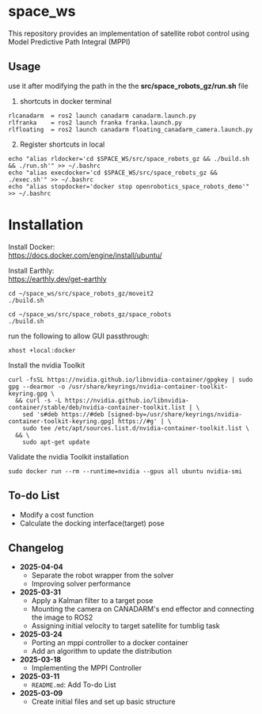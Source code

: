 # space_ws

This repository provides an implementation of satellite robot control using Model Predictive Path Integral (MPPI)

## Usage
use it after modifying the path in the the <strong>src/space_robots_gz/run.sh</strong> file

1. shortcuts in docker terminal   
```
rlcanadarm  = ros2 launch canadarm canadarm.launch.py
rlfranka    = ros2 launch franka franka.launch.py
rlfloating  = ros2 launch canadarm floating_canadarm_camera.launch.py
```
2. Register shortcuts in local   
```
echo "alias rldocker='cd $SPACE_WS/src/space_robots_gz && ./build.sh && ./run.sh'" >> ~/.bashrc
echo "alias execdocker='cd $SPACE_WS/src/space_robots_gz && ./exec.sh'" >> ~/.bashrc
echo "alias stopdocker='docker stop openrobotics_space_robots_demo'" >> ~/.bashrc
```

# Installation

Install Docker:   
https://docs.docker.com/engine/install/ubuntu/

Install Earthly:   
https://earthly.dev/get-earthly

```
cd ~/space_ws/src/space_robots_gz/moveit2
./build.sh

cd ~/space_ws/src/space_robots_gz/space_robots
./build.sh
```

run the following to allow GUI passthrough:
```
xhost +local:docker
```

Install the nvidia Toolkit

```
curl -fsSL https://nvidia.github.io/libnvidia-container/gpgkey | sudo gpg --dearmor -o /usr/share/keyrings/nvidia-container-toolkit-keyring.gpg \
  && curl -s -L https://nvidia.github.io/libnvidia-container/stable/deb/nvidia-container-toolkit.list | \
    sed 's#deb https://#deb [signed-by=/usr/share/keyrings/nvidia-container-toolkit-keyring.gpg] https://#g' | \
    sudo tee /etc/apt/sources.list.d/nvidia-container-toolkit.list \
  && \
    sudo apt-get update
```

Validate the nvidia Toolkit installation
```
sudo docker run --rm --runtime=nvidia --gpus all ubuntu nvidia-smi
```

## To-do List

- Modify a cost function
- Calculate the docking interface(target) pose

## Changelog

- **2025-04-04**  
  - Separate the robot wrapper from the solver
  - Improving solver performance
- **2025-03-31**  
  - Apply a Kalman filter to a target pose
  - Mounting the camera on CANADARM's end effector and connecting the image to ROS2
  - Assigning initial velocity to target satellite for tumblig task
- **2025-03-24**  
  - Porting an mppi controller to a docker container
  - Add an algorithm to update the distribution
- **2025-03-18**  
  - Implementing the MPPI Controller
- **2025-03-11**  
  - `README.md`: Add To-do List
- **2025-03-09**  
  - Create initial files and set up basic structure
